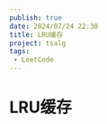 ```yaml
---
publish: true
date: 2024/07/24 22:30
title: LRU缓存
project: tsalg
tags:
 - LeetCode
---
```


# LRU缓存
